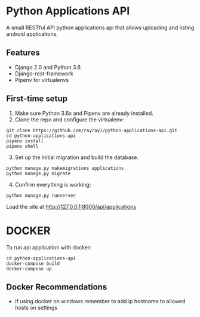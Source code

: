# Python Applications API

A small RESTful API python applications api that allows uploading and listing
android applications.

## Features

* Django 2.0 and Python 3.6
* Django-rest-framework
* Pipenv for virtualenvs

## First-time setup

1.  Make sure Python 3.6x and Pipenv are already installed.
2.  Clone the repo and configure the virtualenv:

```
git clone https://github.com/rayray1/python-applications-api.git
cd python-applications-api
pipenv install
pipenv shell
```

3.  Set up the initial migration and build the database.

```
python manage.py makemigrations applications
python manage.py migrate
```

4.  Confirm everything is working:

```
python manage.py runserver
```

Load the site at http://127.0.0.1:8000/api/applications


# DOCKER

To run api application with docker:

```
cd python-applications-api
docker-compose build
docker-compose up
```

## Docker Recommendations

* If using docker on windows remember to add ip hostname to allowed hosts on settings
